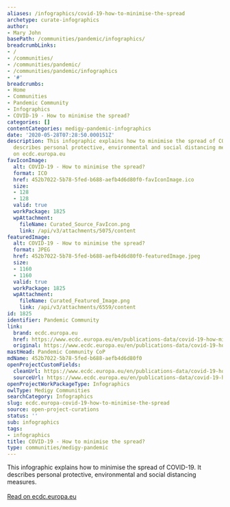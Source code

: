 ```yaml
---
aliases: /infographics/covid-19-how-to-minimise-the-spread
archetype: curate-infographics
author:
- Mary John
basePath: /communities/pandemic/infographics/
breadcrumbLinks:
- /
- /communities/
- /communities/pandemic/
- /communities/pandemic/infographics
- '#'
breadcrumbs:
- Home
- Communities
- Pandemic Community
- Infographics
- COVID-19 - How to minimise the spread?
categories: []
contentCategories: medigy-pandemic-infographics
date: '2020-05-28T07:28:50.000151Z'
description: This infographic explains how to minimise the spread of COVID-19. It
  describes personal protective, environmental and social distancing measures.Read
  on ecdc.europa.eu
favIconImage:
  alt: COVID-19 - How to minimise the spread?
  format: ICO
  href: 452b7022-5b78-5fed-b688-aefb4d6d80f0-favIconImage.ico
  size:
  - 128
  - 128
  valid: true
  workPackage: 1825
  wpAttachment:
    fileName: Curated_Source_FavIcon.png
    link: /api/v3/attachments/5075/content
featuredImage:
  alt: COVID-19 - How to minimise the spread?
  format: JPEG
  href: 452b7022-5b78-5fed-b688-aefb4d6d80f0-featuredImage.jpeg
  size:
  - 1160
  - 1160
  valid: true
  workPackage: 1825
  wpAttachment:
    fileName: Curated_Featured_Image.png
    link: /api/v3/attachments/6559/content
id: 1825
identifier: Pandemic Community
link:
  brand: ecdc.europa.eu
  href: https://www.ecdc.europa.eu/en/publications-data/covid-19-how-minimise-spread
  original: https://www.ecdc.europa.eu/en/publications-data/covid-19-how-minimise-spread
mastHead: Pandemic Community CoP
mdName: 452b7022-5b78-5fed-b688-aefb4d6d80f0
openProjectCustomFields:
  cleanUrl: https://www.ecdc.europa.eu/en/publications-data/covid-19-how-minimise-spread
  sourceUrl: https://www.ecdc.europa.eu/en/publications-data/covid-19-how-minimise-spread
openProjectWorkPackageType: Infographics
owlType: Medigy Communities
searchCategory: Infographics
slug: ecdc.europa-covid-19-how-to-minimise-the-spread
source: open-project-curations
status: ''
sub: infographics
tags:
- infographics
title: COVID-19 - How to minimise the spread?
type: communities/medigy-pandemic
---
```


This infographic explains how to minimise the spread of COVID-19. It describes personal protective, environmental and social distancing measures.<br><br><a target="_blank" href=https://www.ecdc.europa.eu/en/publications-data/covid-19-how-minimise-spread>Read on ecdc.europa.eu</a>